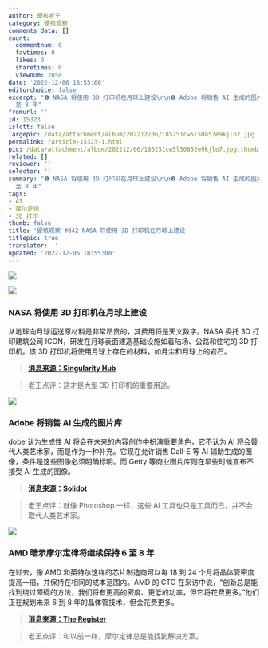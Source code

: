 ```yaml
---
author: 硬核老王
category: 硬核观察
comments_data: []
count:
  commentnum: 0
  favtimes: 0
  likes: 0
  sharetimes: 0
  viewnum: 2058
date: '2022-12-06 18:55:00'
editorchoice: false
excerpt: "❶ NASA 将使用 3D 打印机在月球上建设\r\n❷ Adobe 将销售 AI 生成的图片库\r\n❸ AMD 暗示摩尔定律将继续保持 6
  至 8 年"
fromurl: ''
id: 15323
islctt: false
largepic: /data/attachment/album/202212/06/185251cw5l50852e9kjlo7.jpg
permalink: /article-15323-1.html
pic: /data/attachment/album/202212/06/185251cw5l50852e9kjlo7.jpg.thumb.jpg
related: []
reviewer: ''
selector: ''
summary: "❶ NASA 将使用 3D 打印机在月球上建设\r\n❷ Adobe 将销售 AI 生成的图片库\r\n❸ AMD 暗示摩尔定律将继续保持 6
  至 8 年"
tags:
- AI
- 摩尔定律
- 3D 打印
thumb: false
title: '硬核观察 #842 NASA 将使用 3D 打印机在月球上建设'
titlepic: true
translator: ''
updated: '2022-12-06 18:55:00'
---
```


![](/data/attachment/album/202212/06/185251cw5l50852e9kjlo7.jpg)


![](/data/attachment/album/202212/06/185308g4pce8z5eyk7vkv8.jpg)


### NASA 将使用 3D 打印机在月球上建设


从地球向月球运送原材料是非常昂贵的，其费用将是天文数字。NASA 委托 3D 打印建筑公司 ICON，研发在月球表面建造基础设施如着陆场、公路和住宅的 3D 打印机。该 3D 打印机将使用月球上存在的材料，如月尘和月球上的岩石。



> 
> **[消息来源：Singularity Hub](https://singularityhub.com/2022/12/01/nasa-gave-icon-57-million-to-build-a-3d-printer-for-structures-on-the-moon/)**
> 
> 
> 



> 
> 老王点评：这才是大型 3D 打印机的重要用途。
> 
> 
> 


![](/data/attachment/album/202212/06/185322s75pcjrzxx5wmwr5.jpg)


### Adobe 将销售 AI 生成的图片库


dobe 认为生成性 AI 将会在未来的内容创作中扮演重要角色，它不认为 AI 将会替代人类艺术家，而是作为一种补充。它现在允许销售 Dall-E 等 AI 辅助生成的图像，条件是这些图像必须明确标明。而 Getty 等商业图片库则在早些时候宣布不接受 AI 生成的图像。



> 
> **[消息来源：Solidot](https://www.solidot.org/story?sid=73565)**
> 
> 
> 



> 
> 老王点评：就像 Photoshop 一样，这些 AI 工具也只是工具而已，并不会取代人类艺术家。
> 
> 
> 


![](/data/attachment/album/202212/06/185446ml3nn322f61w7zx6.jpg)


### AMD 暗示摩尔定律将继续保持 6 至 8 年


在过去，像 AMD 和英特尔这样的芯片制造商可以每 18 到 24 个月将晶体管密度提高一倍，并保持在相同的成本范围内。AMD 的 CTO 在采访中说，“创新总是能找到绕过障碍的方法，我们将有更高的密度、更低的功率，但它将花费更多。”他们正在规划未来 6 到 8 年的晶体管技术，但会花费更多。



> 
> **[消息来源：The Register](https://www.theregister.com/2022/12/02/amd_transistor_tech/)**
> 
> 
> 



> 
> 老王点评：和以前一样，摩尔定律总是能找到解决方案。
> 
> 
>